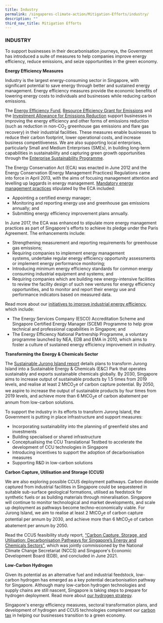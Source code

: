 ```yaml
---
title: Industry
permalink: /singapores-climate-action/Mitigation-Efforts/industry/
description: ""
third_nav_title: Mitigation Efforts
---
```

### INDUSTRY

To support businesses in their decarbonisation journeys, the Government has introduced a suite of measures to help companies improve energy efficiency, reduce emissions, and seize opportunities in the green economy.

**Energy Efficiency Measures**

Industry is the largest energy-consuming sector in Singapore, with significant potential to save energy through better and sustained energy management. Energy efficiency measures provide the economic benefits of lowering energy costs to individuals and businesses while reducing carbon emissions.

The [Energy Efficiency Fund](https://www.nea.gov.sg/programmes-grants/grants-and-awards/energy-efficiency-fund), [Resource Efficiency Grant for Emissions](https://www.edb.gov.sg/en/how-we-help/incentives-and-schemes.html) and the [Investment Allowance for Emissions Reduction](https://www.iras.gov.sg/news-events/singapore-budget/budget-2021---overview-of-tax-changes) support businesses in improving the energy efficiency and other forms of emissions reduction (such as reduction in non-CO<sub>2</sub> greenhouse gas emissions and flare gas recovery) in their industrial facilities. These measures enable businesses to reduce their carbon footprint, lower operational costs, and increase business competitiveness. We are also supporting local enterprises, particularly Small and Medium Enterprises (SMEs), in building long-term capabilities in sustainability and capturing green growth opportunities through the [Enterprise Sustainability Programme](https://www.enterprisesg.gov.sg/non-financial-assistance/for-singapore-companies/sustainability/enterprise-sustainability-programme).

The Energy Conservation Act (ECA) was enacted in June 2012 and the Energy Conservation (Energy Management Practices) Regulations came into force in April 2013, with the aims of focusing management attention and levelling up laggards in energy management. [Mandatory energy management practices](https://www.nea.gov.sg/our-services/climate-change-energy-efficiency/energy-efficiency/industrial-sector) stipulated by the ECA included:

* Appointing a certified energy manager;
* Monitoring and reporting energy use and greenhouse gas emissions annually; and
* Submitting energy efficiency improvement plans annually.

In June 2017, the ECA was enhanced to stipulate more energy management practices as part of Singapore's efforts to achieve its pledge under the Paris Agreement. The enhancements include:

* Strengthening measurement and reporting requirements for greenhouse gas emissions;
* Requiring companies to implement energy management systems, undertake regular energy efficiency opportunity assessments or implement energy performance monitoring;
* Introducing minimum energy efficiency standards for common energy consuming industrial equipment and systems; and
* Requiring companies which are building new energy-intensive facilities to review the facility design of such new ventures for energy efficiency opportunities, and to monitor and report their energy use and performance indicators based on measured data.

Read more about our [initiatives to improve industrial energy efficiency](https://www.nea.gov.sg/our-services/climate-change-energy-efficiency/energy-efficiency/industrial-sector), which include:

* The Energy Services Company (ESCO) Accreditation Scheme and Singapore Certified Energy Manager (SCEM) Programme to help grow technical and professional capabilities in Singapore; and
* The Energy Efficiency National Partnership Programme, a voluntary programme launched by NEA, EDB and EMA in 2010, which aims to foster a culture of sustained energy efficiency improvement in industry.

**Transforming the Energy & Chemicals Sector**

The [Sustainable Jurong Island report](https://www.edb.gov.sg/en/about-edb/media-releases-publications/sustainable-jurong-island-edb-outlines-plans-to-transform-jurong-island-into-a-sustainability-showcase-for-energy-and-chemicals.html) details plans to transform Jurong Island into a Sustainable Energy & Chemicals (E&C) Park that operates sustainably and exports sustainable chemicals globally. By 2030, Singapore aims to increase output of sustainable products by 1.5 times from 2019 levels, and realise at least 2 MtCO<sub>2</sub>e of carbon capture potential. By 2050, we aspire to increase the output of sustainable products by four times from 2019 levels, and achieve more than 6 MtCO<sub>2</sub>e of carbon abatement per annum from low-carbon solutions.

To support the industry in its efforts to transform Jurong Island, the Government is putting in place infrastructure and support measures:

* Incorporating sustainability into the planning of greenfield sites and investments
* Building specialised or shared infrastructure
* Conceptualising the CCU Translational Testbed to accelerate the development of CCU technologies in Singapore
* Introducing incentives to support the adoption of decarbonisation measures
* Supporting R&D in low-carbon solutions

**Carbon Capture, Utilisation and Storage (CCUS)**

We are also exploring possible CCUS deployment pathways. Carbon dioxide captured from industrial facilities in Singapore could be sequestered in suitable sub-surface geological formations, utilised as feedstock for synthetic fuels or as building materials through mineralisation. Singapore will continue to monitor technological and market developments, and scale up deployment as pathways become techno-economically viable. For Jurong Island, we aim to realise at least 2 MtCO<sub>2</sub>e of carbon capture potential per annum by 2030, and achieve more than 6 MtCO<sub>2</sub>e of carbon abatement per annum by 2050.

Read the CCUS feasibility study report, [“Carbon Capture, Storage, and Utilisation: Decarbonisation Pathways for Singapore’s Energy and Chemicals Sectors"](https://file.go.gov.sg/carbon-capture-utilisation-and-storage-decarbonisation-pathway-for-singapore-energy-and-chemical-sectors-pdf.pdf), which was jointly commissioned by the National Climate Change Secretariat (NCCS) and Singapore's Economic Development Board (EDB), and concluded in June 2021.

**Low-Carbon Hydrogen**

Given its potential as an alternative fuel and industrial feedstock, low-carbon hydrogen has emerged as a key potential decarbonisation pathway for Singapore. Although many low-carbon hydrogen technologies and supply chains are still nascent, Singapore is taking steps to prepare for hydrogen deployment. Read more about [our hydrogen strategy](https://www.mti.gov.sg/Industries/Hydrogen).

Singapore's energy efficiency measures, sectoral transformation plans, and development of hydrogen and CCUS technologies complement our [carbon tax](/singapores-climate-action/mitigation-efforts/carbontax/) in helping our businesses transition to a green economy.